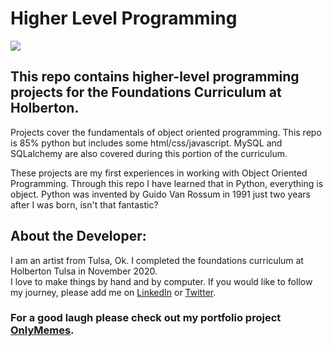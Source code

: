 # Higher Level Programming
<img src="https://upload.wikimedia.org/wikipedia/commons/thumb/f/f8/Python_logo_and_wordmark.svg/1920px-Python_logo_and_wordmark.svg.png" align="center">

## This repo contains higher-level programming projects for the Foundations Curriculum at Holberton.
Projects cover the fundamentals of object oriented programming. This repo is 85% python but includes some html/css/javascript. MySQL and SQLalchemy are also covered during this portion of the curriculum.

These projects are my first experiences in working with Object Oriented Programming. Through this repo I have learned that in Python, everything is object. Python was invented  by Guido Van Rossum in 1991 just two years after I was born, isn't that fantastic?
## About the Developer:
 I am an artist from Tulsa, Ok. I completed the foundations curriculum at Holberton Tulsa in November 2020.  
I love to make things by hand and by computer. If you would like to follow my journey, please add me on [LinkedIn](https://www.linkedin.com/in/tahliaroper/) or [Twitter](https://twitter.com/TahliaRoper).
### For a good laugh please check out my portfolio project [OnlyMemes](https://github.com/roundhousetally/OnlyMemes). 
